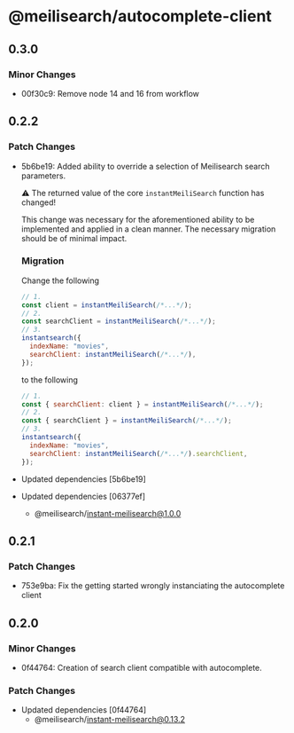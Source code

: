 # @meilisearch/autocomplete-client

## 0.3.0

### Minor Changes

- 00f30c9: Remove node 14 and 16 from workflow

## 0.2.2

### Patch Changes

- 5b6be19: Added ability to override a selection of Meilisearch search parameters.

  ⚠️ The returned value of the core `instantMeiliSearch` function has changed!

  This change was necessary for the aforementioned ability to be implemented and
  applied in a clean manner.
  The necessary migration should be of minimal impact.

  ### Migration

  Change the following

  ```js
  // 1.
  const client = instantMeiliSearch(/*...*/);
  // 2.
  const searchClient = instantMeiliSearch(/*...*/);
  // 3.
  instantsearch({
    indexName: "movies",
    searchClient: instantMeiliSearch(/*...*/),
  });
  ```

  to the following

  ```js
  // 1.
  const { searchClient: client } = instantMeiliSearch(/*...*/);
  // 2.
  const { searchClient } = instantMeiliSearch(/*...*/);
  // 3.
  instantsearch({
    indexName: "movies",
    searchClient: instantMeiliSearch(/*...*/).searchClient,
  });
  ```

- Updated dependencies [5b6be19]
- Updated dependencies [06377ef]
  - @meilisearch/instant-meilisearch@1.0.0

## 0.2.1

### Patch Changes

- 753e9ba: Fix the getting started wrongly instanciating the autocomplete client

## 0.2.0

### Minor Changes

- 0f44764: Creation of search client compatible with autocomplete.

### Patch Changes

- Updated dependencies [0f44764]
  - @meilisearch/instant-meilisearch@0.13.2
